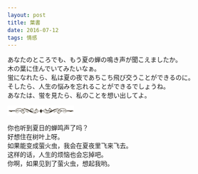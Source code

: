 ```yaml
---
layout: post
title: 葉書
date: 2016-07-12
tags: 情感
---
```

あなたのところでも、もう夏の蝉の鳴き声が聞こえましたか。  
木の葉に住んでいてみたいなぁ。  
蛍になれたら、私は夏の夜であちこち飛び交うことができるのに。  
そしたら、人生の悩みを忘れることができるでしょうね。  
あなたは、蛍を見たら、私のことを想い出してよ。

![](/assets/breakline01.gif)

你也听到夏日的蝉鸣声了吗？  
好想住在树叶上呀。  
如果能变成萤火虫，我会在夏夜里飞来飞去。  
这样的话，人生的烦恼也会忘掉吧。  
你啊，如果见到了萤火虫，想起我哟。   